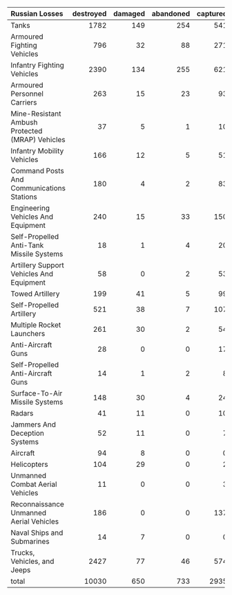 | Russian Losses                                   |   destroyed |   damaged |   abandoned |   captured |   total |
|:-------------------------------------------------|------------:|----------:|------------:|-----------:|--------:|
| Tanks                                            |        1782 |       149 |         254 |        541 |    2726 |
| Armoured Fighting Vehicles                       |         796 |        32 |          88 |        271 |    1187 |
| Infantry Fighting Vehicles                       |        2390 |       134 |         255 |        621 |    3400 |
| Armoured Personnel Carriers                      |         263 |        15 |          23 |         93 |     394 |
| Mine-Resistant Ambush Protected  (MRAP) Vehicles |          37 |         5 |           1 |         10 |      53 |
| Infantry Mobility Vehicles                       |         166 |        12 |           5 |         51 |     234 |
| Command Posts And Communications Stations        |         180 |         4 |           2 |         83 |     269 |
| Engineering Vehicles And Equipment               |         240 |        15 |          33 |        150 |     438 |
| Self-Propelled Anti-Tank Missile Systems         |          18 |         1 |           4 |         20 |      43 |
| Artillery Support Vehicles And Equipment         |          58 |         0 |           2 |         53 |     113 |
| Towed Artillery                                  |         199 |        41 |           5 |         99 |     344 |
| Self-Propelled Artillery                         |         521 |        38 |           7 |        107 |     673 |
| Multiple Rocket Launchers                        |         261 |        30 |           2 |         54 |     347 |
| Anti-Aircraft Guns                               |          28 |         0 |           0 |         17 |      45 |
| Self-Propelled Anti-Aircraft Guns                |          14 |         1 |           2 |          8 |      25 |
| Surface-To-Air Missile Systems                   |         148 |        30 |           4 |         24 |     206 |
| Radars                                           |          41 |        11 |           0 |         10 |      62 |
| Jammers And Deception Systems                    |          52 |        11 |           0 |          7 |      70 |
| Aircraft                                         |          94 |         8 |           0 |          0 |     102 |
| Helicopters                                      |         104 |        29 |           0 |          2 |     135 |
| Unmanned Combat Aerial Vehicles                  |          11 |         0 |           0 |          3 |      14 |
| Reconnaissance Unmanned Aerial Vehicles          |         186 |         0 |           0 |        137 |     323 |
| Naval Ships and Submarines                       |          14 |         7 |           0 |          0 |      21 |
| Trucks, Vehicles, and Jeeps                      |        2427 |        77 |          46 |        574 |    3124 |
| total                                            |       10030 |       650 |         733 |       2935 |   14348 |